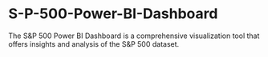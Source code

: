 # S-P-500-Power-BI-Dashboard
The S&amp;P 500 Power BI Dashboard is a comprehensive visualization tool that offers insights and analysis of the S&amp;P 500 dataset.
